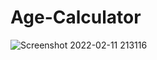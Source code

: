 # Age-Calculator
![Screenshot 2022-02-11 213116](https://user-images.githubusercontent.com/86012289/153628666-b68a943c-d7f4-4055-912a-ee9df9e79bc8.png)
